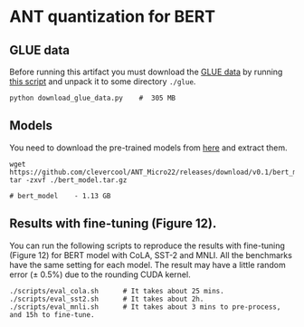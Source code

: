 # ANT quantization for BERT

## GLUE data

Before running this artifact you must download the
[GLUE data](https://gluebenchmark.com/tasks) by running
[this script](./download_glue_data.py)
and unpack it to some directory `./glue`.
```shell
python download_glue_data.py    #  305 MB
```

## Models
You need to download the pre-trained models from
[here](https://github.com/clevercool/ANT_Micro22/releases/download/v0.1/bert_model.tar.gz)
and extract them.
```shell
wget https://github.com/clevercool/ANT_Micro22/releases/download/v0.1/bert_model.tar.gz
tar -zxvf ./bert_model.tar.gz

# bert_model    - 1.13 GB
```
## Results with fine-tuning (Figure 12).

You can run the following scripts to reproduce the results with fine-tuning (Figure 12) for BERT model with CoLA, SST-2 and MNLI.
All the benchmarks have the same setting for each model.
The result may have a little random error ($\pm$ 0.5%) due to the rounding CUDA kernel.
```shell
./scripts/eval_cola.sh      # It takes about 25 mins.
./scripts/eval_sst2.sh      # It takes about 2h.
./scripts/eval_mnli.sh      # It takes about 3 mins to pre-process, and 15h to fine-tune.
```